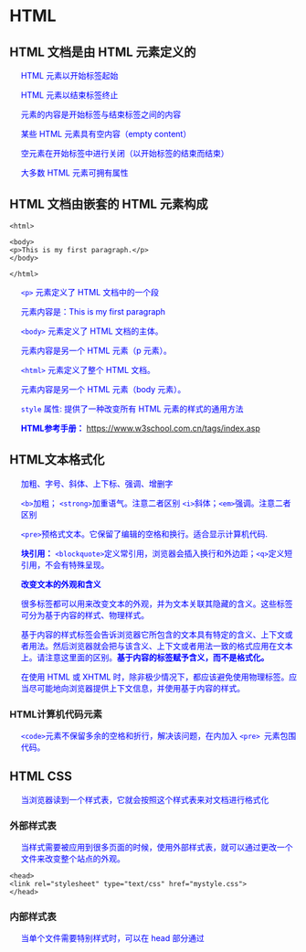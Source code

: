 # HTML
## HTML 文档是由 HTML 元素定义的
HTML 元素以开始标签起始

HTML 元素以结束标签终止

元素的内容是开始标签与结束标签之间的内容

某些 HTML 元素具有空内容（empty content）

空元素在开始标签中进行关闭（以开始标签的结束而结束）

大多数 HTML 元素可拥有属性


## HTML 文档由嵌套的 HTML 元素构成

```shell
<html>

<body>
<p>This is my first paragraph.</p>
</body>

</html>
```
`<p>` 元素定义了 HTML 文档中的一个段

元素内容是：This is my first paragraph

`<body>` 元素定义了 HTML 文档的主体。

元素内容是另一个 HTML 元素（p 元素）。

`<html>` 元素定义了整个 HTML 文档。

元素内容是另一个 HTML 元素（body 元素）。

`style` 属性: 提供了一种改变所有 HTML 元素的样式的通用方法

**HTML参考手册：** https://www.w3school.com.cn/tags/index.asp


## HTML文本格式化

加粗、字号、斜体、上下标、强调、增删字

`<b>`加粗； `<strong>`加重语气。注意二者区别
`<i>`斜体；`<em>`强调。注意二者区别

`<pre>`预格式文本。它保留了编辑的空格和换行。适合显示计算机代码.

**块引用：**
`<blockquote>`定义常引用，浏览器会插入换行和外边距；`<q>`定义短引用，不会有特殊呈现。

**改变文本的外观和含义**

很多标签都可以用来改变文本的外观，并为文本关联其隐藏的含义。这些标签可分为基于内容的样式、物理样式。

基于内容的样式标签会告诉浏览器它所包含的文本具有特定的含义、上下文或者用法。然后浏览器就会把与该含义、上下文或者用法一致的格式应用在文本上。请注意这里面的区别。**基于内容的标签赋予含义，而不是格式化。**

在使用 HTML 或 XHTML 时，除非极少情况下，都应该避免使用物理标签。应当尽可能地向浏览器提供上下文信息，并使用基于内容的样式。

### HTML计算机代码元素

`<code>`元素不保留多余的空格和折行，解决该问题，在内加入 `<pre> `元素包围代码。


## HTML CSS

当浏览器读到一个样式表，它就会按照这个样式表来对文档进行格式化

### 外部样式表

当样式需要被应用到很多页面的时候，使用外部样式表，就可以通过更改一个文件来改变整个站点的外观。
```shell
<head>
<link rel="stylesheet" type="text/css" href="mystyle.css">
</head>
```
### 内部样式表

当单个文件需要特别样式时，可以在 head 部分通过 <style> 标签定义内部样式表。
  ```shell
  <head>
  <style type="text/css">
  body {background-color: red}
  p {margin-left: 20px; color: blue}
  </style>
  </head>
  ```
  
### 内联样式
当特殊的样式需要应用到个别元素时，可以在相关的标签中使用样式属性。样式属性可以包含任何 CSS 属性。以下实例显示出如何改变段落的颜色和左外边距。
```shell
<p style="color: red; margin-left: 20px">
This is a paragraph
</p>
```

## HTML超链接
 `href` 属性(链接别人) - 创建指向另一个文档的链接
 
 `name` 属性（被别人链接） - 创建文档内的书签(使用命名锚（named anchors）时，我们可以创建直接跳至该命名锚（比如页面中某个小节）的链接)
 ```shell
 <a name="tips">基本的注意事项 - 有用的提示</a>
 <a href="#tips">有用的提示</a>
 
 //在其他页面中创建指向该锚的链接:# 符号和锚名称添加到 URL 的末端
 <a href="http://www.w3school.com.cn/html/html_links.asp#tips">有用的提示</a>
 ```
 
 使用  `Target` 属性，定义被链接的文档在何处显示:新窗口 or 当前窗口
```shell
<a href="http://www.w3school.com.cn/" target="_blank">Visit W3School!</a>
```

**注意：** 假如页面被固定在框架之内 `target="_top"` 跳出框架，在当前窗口显示。

## HTML图像标签
`align`所有标签中对齐方式的属性
`alt`替换文本

### 客户端图像映射

(1)在`<img>`中设置usemap属性。

(2)在`<map>`中设置name/id属性(二者属性值必须相同)
```shell
<img
src="/i/eg_planets.jpg"
usemap="#planetmap"
alt="Planets" />

<map name="planetmap" id="planetmap">

<area
shape="circle"
coords="180,139,14"//圆心，半径
href ="/example/html/venus.html"
target ="_blank"
alt="Venus" />

<area
shape="circle"
coords="129,161,10"
href ="/example/html/mercur.html"
target ="_blank"
alt="Mercury" />

<area
shape="rect"
coords="0,0,110,260"//矩形左上角，右下角
href ="/example/html/sun.html"
target ="_blank"
alt="Sun" />

</map>
```
`<area>`定义图像地图中的可点击区域，每个区域都是一个超链接

`<map>`img 元素中的 "usemap" 属性引用 map 元素中的 "id" 或 "name" 属性（根据浏览器），所以同时向 map 元素添加了 "id" 和 "name" 属性

### 服务器端图像映射

```shell
<a href="/example/html/html_ismap.html">
<img src="/i/eg_planets.jpg" ismap />
</a>
```
把鼠标移动到图像上或点击某处时，浏览器会显示鼠标坐标（相对于图像的左上角），或发送到服务器端。特殊的服务器端软件（在本例中是 /example/html/html_ismap.html 程序）可以根据这些坐标来做出响应。

**注意：**  只有当 <img> 元素属于带有有效 href 属性的 <a> 元素的后代时，才允许 ismap 属性。
 
## HEML表格、列表
表格：行列项目

`<col>` 元素是仅包含属性的空元素

为 `<colgroup>` 标签添加 class 属性。这样就可以使用 CSS 来负责对齐方式、宽度和颜色等等

`<thead><tfoot><tbody>`必须一起使用

列表：一列项目。

有序/无序列表：列表始于 `<ul>/<ol>` 标签。每个列表项始于 `<li>` 标签

自定义列表：不仅仅是一列项目，而是项目及其注释的组合。列表以`<dl>` 标签开始。每个自定义列表项以 `<dt>` 开始。每个自定义列表项的定义以 `<dd>` 开始。

## HTML 布局

`<div>`块级元素，定义文档中的分区或节，浏览器会在其前后显示折行。与 CSS 一同使用，可对大的内容块设置样式属性； 另一个常见的用途是文档布局。

常用作布局工具，因为能够轻松地通过 CSS 对其进行定位

`<span>`内联元素，组合文档中的行内元素，用作文本的容器。与 CSS 一同使用时，可为部分文本设置样式属性。

### HTML类
设置类，为元素的类定义 CSS 样式。为相同的类设置相同的样式，或者为不同的类设置不同的样式。
```shell
<html>
<head>
<style>
.cities { //块级类;用 . 是类，引用时用 class=""; 用 # 是命名锚，引用时用 id=""
    background-color:black;
    color:white;
    margin:20px;
    padding:20px;
} 

span.red {color: red;} //行内类

table.lamp { //表格类
    width:100%;
    border:1px solid #d4d4d4;
}
table.lamp th, td {
    padding:10px;
}
table.lamp td {
    width:40px;
}

</style>
</head>

<body>

<div class="cities">
<h2>London</h2>
<p>
London is the capital city of England. 
It is the most populous city in the United Kingdom, 
with a metropolitan area of over 13 million inhabitants.
</p>
</div> 

<h1>My <span class="red">Important</span> Heading</h1>

<table class="lamp">
<tr>
  <th>
    <img src="/images/lamp.jpg" alt="Note" style="height:32px;width:32px">
  </th>
  <td>
    The table element was not designed to be a layout tool.
  </td>
</tr>
</table>

</body>
</html>
```

## HTML响应式web设计
RWD 指的是响应式 Web 设计（Responsive Web Design）

RWD 能够以可变尺寸传递网页

RWD 对于平板和移动设备是必需的

1.自己创建； 2.使用Bootstrap（最流行的开发响应式 web 的 HTML, CSS, 和 JS 框架）

## HTML框架

**框架结构标签**`<frameset>`定义如何将窗口分割为框架
每个 frameset 定义了一系列行或列
rows/columns 的值规定了每行或每列占据屏幕的面积百分比

**框架标签**`<Frame>`定义了放置在每个框架中的 HTML 文档

<html>

<frameset cols="50%,50%">
  <frameset rows="30%,70%">
  	<frame src="/example/html/frame_b.html">
  	<frame src="/example/html/frame_c.html">
  </frameset>
	<frame src="/example/html/frame_a.html">

<noframes>
<body>您的浏览器无法处理框架！</body>
</noframes>

</frameset>

</html>

**重要提示：**不能将 `<body></body> `标签与 `<frameset></frameset>` 标签同时使用！不过，假如你添加包含一段文本的` <noframes> `标签，就必须将这段文字嵌套于`<body></body>` 标签内。


### 导航框架
主页面

```shell
<html>

<frameset cols="10%,90%">
	<frame src="index.html"></frame>
	<frame src="frame_a.html#h66" name="content"></frame> //#定位到对应页面的id为content的标签处
</frameset>

</html>
```
导航栏
```shell
<html>
<body>
<a href="frame_a.html" target="content">Frame a</a><br />
<a href="frame_b.html" target="content">Frame b</a><br />
<a href="frame_c.html" target="content">Frame c</a><br />
</body>
</html>
```
注意`name`和`target`对应，在目标框架内显示。

### 内联框架 iframe
在网页内显示网页

`iframe` 可用作链接的目标（target）。链接的 `target` 属性必须引用 iframe 的 `name` 属性。新链接的网页会在iframe中显示。

## HTML脚本
`<script>` 标签用于定义客户端脚本，比如 JavaScript。既可包含脚本语句，也可通过 src 属性指向外部脚本文件。
  
 `<noscript>` 标签提供无法使用脚本时的替代内容，可包含普通 HTML 页面的 body 元素中能够找到的所有元素。只有在浏览器不支持脚本或者禁用脚本时，才会起作用。

如果老式的浏览器没法识别 <script> 标签，那么 <script> 标签所包含的内容将以文本方式显示在页面上。为了避免这种情况发生，你应该将脚本隐藏在注释标签当中。那些老的浏览器将忽略这些注释，不会将标签的内容显示到页面上。而那些新的浏览器将读懂这些脚本并执行它们，即使代码被嵌套在注释标签内。
  
## HTML路径
相对路径：指向相对于当前页面的文件

绝对路径：指向一个因特网文件的完整 URL

使用相对路径是个好习惯，使用了相对路径，网页就不会与当前的基准 URL 进行绑定。所有链接在当地电脑上 (localhost) 或未来的公共域中均可正常工作。

## HTML头部
可加入的标签`<title>、<base>、<link>、<meta>、<script> 以及 <style>`

`<title>` 标签定义文档的标题

`<base> `标签为页面上的所有链接规定默认地址(URL)或默认目标（target）

`<link>` 标签定义文档与外部资源之间的关系;最常用于连接样式表

`<meta>` 标签提供关于 HTML 文档的元数据。始终位于 head 元素中, 数据不会显示在页面上，但是对于机器是可读的。
`name` 和 `content` 属性的作用是描述页面的内容，规定页面的描述、关键词、文档的作者、最后修改时间以及其他元数据。
Meta 元素中的信息可以描述 HTML 文档，可以描述文档的关键词，
在网址已经变更的情况下，将用户重定向到另外一个地址
```shell
<meta http-equiv="Refresh" content="5;url=http://www.w3school.com.cn" /> // 5 秒内被重定向到新的地址
```

## HTML实体
预留字符必须被替换为字符实体
```shell
&entity_name;
或者
&#entity_number;
```
使用实体名易于记忆，但实体数字的支持却很好。

不间断空格(&nbsp;)

**HTML实体符号参考手册：** https://www.w3school.com.cn/tags/html_ref_entities.html

## HTML统一资源定位器 URL

Uniform Resource Locator，中文也译为“统一资源定位符”，也称为网址(网页地址)

```shell
scheme://host.domain:port/path/filename
```
解释：

scheme - 定义因特网服务的类型。最常见的类型是 http

host - 定义域主机（http 的默认主机是 www）

domain - 定义因特网域名，比如 w3school.com.cn

:port - 定义主机上的端口号（http 的默认端口号是 80）

path - 定义服务器上的路径（如果省略，则文档必须位于网站的根目录中）。

filename - 定义文档/资源的名称

Web 浏览器通过 URL 从 web 服务器请求页面

URL 编码会将字符转换为可通过因特网传输的格式：1. URL 只能使用 ASCII 字符集来通过因特网进行发送；2. 使用 "%" 其后跟随两位的十六进制数来替换非 ASCII 字符；3. 不能包含空格。URL 编码通常使用 + 来替换空格


## HTML `<!DOCTYPE>` 标签
`<!DOCTYPE>` 声明必须是 HTML 文档的第一行，位于 html 标签之前。

`<!DOCTYPE>` 声明不是 HTML 标签；它是指示 web 浏览器关于页面使用哪个 HTML 版本进行编写的指令。

始终向 HTML 文档添加 !DOCTYPE 声明，这样浏览器才能获知文档类型。

在 HTML5 中只有一种声明：`<!DOCTYPE html>`

## HTML表单`<form>`
用于收集用户输入

`<input>` 元素根据不同的 type 属性，可以变化为多种形态

`<select>` 元素定义下拉列表；`<option>` 元素定义待选择的选项；与 `<input>` 元素的 list 属性引用 <datalist> 元素效果类似。

`<textarea>` 元素定义多行输入字段。单行字段定义 `<input type="text">`

`<button>` 元素定义可点击的按钮

`<datalist>` 元素为 <input> 元素规定预定义选项列表。input 元素的 list 属性必须引用 datalist 元素的 id 属性

### 输入类型`<input type="">`

文本、密码、提交、选择、按钮、数字（数字值、滑块控件）、日期、时间、颜色、邮件、搜索字段、电话号、网址、list

### 输入属性
`value` 属性规定输入字段的初始值

`name` 有此属性的输入字段才会传递到 `action` 指向的页面或程序

`readonly` 属性规定输入字段为只读（不能修改）。不需要值，它等同于 readonly="readonly"

`disabled` 属性规定输入字段是禁用的。被禁用的元素是不可用和不可点击的。被禁用的元素**不会被提交**。不需要值，它等同于 disabled="disabled"

`size` 属性规定输入字段的尺寸（以字符计）；`maxlength` 属性规定输入字段允许的最大长度

`form` 属性规定 input 元素所属的一个或多个表单。input 元素的 form 属性必须引用 所属表单 form 元素的 id 属性

```shell
<form action="action_page.php" id="form1">
   First name: <input type="text" name="fname"><br>
   <input type="submit" value="Submit">
</form>

 Last name: <input type="text" name="lname" form="form1"> //输入字段位于 HTML 表单之外（但仍属表单）
```

## HTML媒体
Web 上的多媒体指的是音效、音乐、视频和动画等。

WAVE 是因特网上最受欢迎的**无压缩**声音格式

MP4 格式是一种新的即将普及的因特网视频格式

`<object> <embed>` 用于加载插件，定义资源（通常非 HTML 资源）的容器，根据类型，它们既会由浏览器显示，也会由外部插件显示。

```shell 
// 
<object width="100%" height="100%"
type="video/x-ms-asf" url="/i/3d.wmv" data="3d.wmv"
classid="CLSID:6BF52A52-394A-11d3-B153-00C04F79FAA6">
<param name="url" value="3d.wmv">
<param name="filename" value="3d.wmv">
<param name="autostart" value="1">
<param name="uiMode" value="full" />
<param name="autosize" value="1">
<param name="playcount" value="1">                              
<embed type="application/x-mplayer2" src="/i/3d.wmv" width="100%" height="100%" autostart="true" showcontrols="true" pluginspage="http://www.microsoft.com/Windows/MediaPlayer/"></embed>
</object>
```


### 音频

`<audio> <embed>`是 HTML5 元素。

```shell
<audio controls="controls" height="100" width="100">
  <source src="song.mp3" type="audio/mp3" />
  <source src="song.ogg" type="audio/ogg" />
<embed height="100" width="100" src="song.mp3" />
</audio>
```
HTML5 audio 元素会尝试以 mp3 或 ogg 来播放音频。如果失败，代码将回退尝试 embed 元素。

向网站添加音频的最简单方法，使用雅虎播放器：

```shell
<a href="song.mp3">Play Sound</a> // 把 MP3 文件链接到 HTML 中，JS 会自动地为每首歌创建播放按钮

<script type="text/javascript" src="http://mediaplayer.yahoo.com/js"> // 插入网页底部即可
</script>
```

如果网页包含指向媒体文件的超链接，用户点击该链接，大多数浏览器会使用“辅助应用程序”来播放文件。

### 视频

最好的 HTML 视频插入解决方法：video + object + embed

```shell
<video width="320" height="240" controls="controls">
  <source src="movie.mp4" type="video/mp4" />
  <source src="movie.ogg" type="video/ogg" />
  <source src="movie.webm" type="video/webm" />
  <object data="movie.mp4" width="320" height="240">
    <embed src="movie.swf" width="320" height="240" />
  </object>
</video>
```
HTML5 video 元素会尝试播放以 mp4、ogg 或 webm 格式中的一种来播放视频。如果均失败，则回退到 embed 元素。

简单方法是 使用优酷等视频网站
```shell
<embed src="http://player.youku.com/player.php/sid/XMzI2NTc4NTMy/v.swf" 
width="480" height="400" 
type="application/x-shockwave-flash">
</embed>
```

# HTML5

## 视频

video 元素允许多个 source 元素。source 元素可以链接不同的视频文件。浏览器将使用第一个可识别的格式。video 元素开闭标签之间插入的内容是供不支持 video 元素的浏览器显示的。
```shell
<video src="movie.ogg" width="320" height="240" controls="controls">
Your browser does not support the video tag.
</video>

<video width="320" height="240" controls="controls">
  <source src="movie.ogg" type="video/ogg">
  <source src="movie.mp4" type="video/mp4">
Your browser does not support the video tag.
</video>
```

**Video + DOM**

video 元素同样拥有方法、属性和事件；

音频 `<audio>` 使用方法基本同 video

## 拖放（Drag 和 drop）
在 HTML5 中，拖放是标准的一部分，任何元素都能够拖放s

**被拖元素** 

```shell
<img id="drag1" src="img_logo.gif" 
draggable="true" // 使元素可拖动
ondragstart="drag(event)" // 规定拖动时发生的事件，这里调用了一个函数，drag(event)，规定了被拖动的数据
width="336" height="69" />

function drag(ev)
{
ev.dataTransfer.setData("Text",ev.target.id);
}
```


